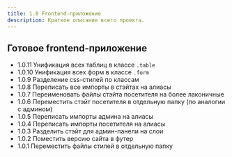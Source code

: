 ```yaml
---
title: 1.0 Frontend-приложение
description: Краткое описание всего проекта.
---
```


## Готовое frontend-приложение

- 1.0.11 Унификация всех таблиц в классе `.table`
- 1.0.10 Унификация всех форм в классе `.form`
- 1.0.9 Разделение css-стилей по классам
- 1.0.8 Переписать все импорты в стэйтах на алиасы
- 1.0.7 Переименовать файлы стэйта посетителя на более лаконичные
- 1.0.6 Переместить стэйт посетителя в отдельную папку (по аналогии с админом)
- 1.0.5 Переписать импорты админа на алиасы
- 1.0.4 Переписать импорты посетителя на алиасы
- 1.0.3 Разделить стэйт для админ-панели на слои
- 1.0.2 Поместить версию сайта в футер
- 1.0.1 Переместить файлы стилей в отдельную папку